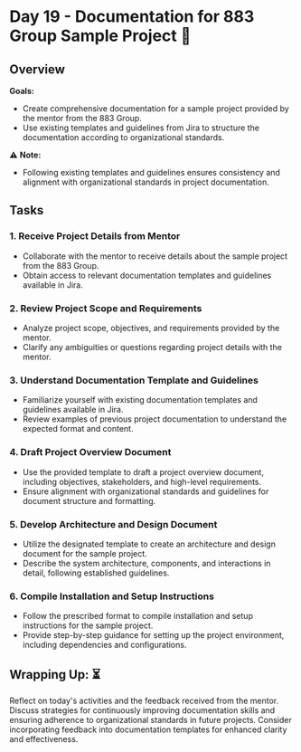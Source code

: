 # Day 19 - Documentation for 883 Group Sample Project :page_with_curl:

## Overview
**Goals:**
- Create comprehensive documentation for a sample project provided by the mentor from the 883 Group.
- Use existing templates and guidelines from Jira to structure the documentation according to organizational standards.

:warning: **Note:**
- Following existing templates and guidelines ensures consistency and alignment with organizational standards in project documentation.

## Tasks

### 1. Receive Project Details from Mentor
- Collaborate with the mentor to receive details about the sample project from the 883 Group.
- Obtain access to relevant documentation templates and guidelines available in Jira.

### 2. Review Project Scope and Requirements
- Analyze project scope, objectives, and requirements provided by the mentor.
- Clarify any ambiguities or questions regarding project details with the mentor.

### 3. Understand Documentation Template and Guidelines
- Familiarize yourself with existing documentation templates and guidelines available in Jira.
- Review examples of previous project documentation to understand the expected format and content.

### 4. Draft Project Overview Document
- Use the provided template to draft a project overview document, including objectives, stakeholders, and high-level requirements.
- Ensure alignment with organizational standards and guidelines for document structure and formatting.

### 5. Develop Architecture and Design Document
- Utilize the designated template to create an architecture and design document for the sample project.
- Describe the system architecture, components, and interactions in detail, following established guidelines.

### 6. Compile Installation and Setup Instructions
- Follow the prescribed format to compile installation and setup instructions for the sample project.
- Provide step-by-step guidance for setting up the project environment, including dependencies and configurations.

## **Wrapping Up:** :hourglass_flowing_sand:
Reflect on today's activities and the feedback received from the mentor. Discuss strategies for continuously improving documentation skills and ensuring adherence to organizational standards in future projects. Consider incorporating feedback into documentation templates for enhanced clarity and effectiveness.

